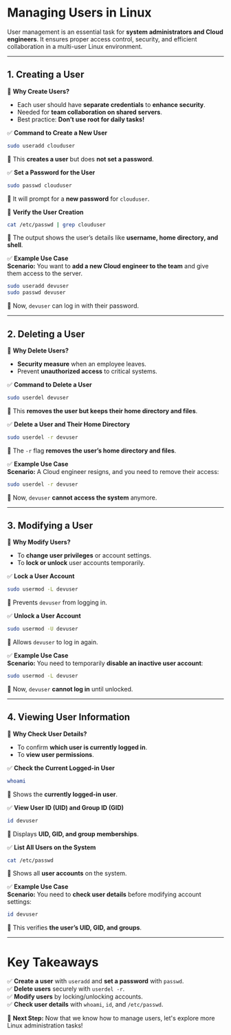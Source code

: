 # **Managing Users in Linux**  

User management is an essential task for **system administrators and Cloud engineers**. It ensures proper access control, security, and efficient collaboration in a multi-user Linux environment.  

---
  
## **1. Creating a User**  

🔹 **Why Create Users?**  
- Each user should have **separate credentials** to **enhance security**.  
- Needed for **team collaboration on shared servers**.  
- Best practice: **Don’t use root for daily tasks!**  

✅ **Command to Create a New User**  
```bash
sudo useradd clouduser
```
📌 This **creates a user** but does **not set a password**.  

✅ **Set a Password for the User**  
```bash
sudo passwd clouduser
```
📌 It will prompt for a **new password** for `clouduser`.  

🔹 **Verify the User Creation**  
```bash
cat /etc/passwd | grep clouduser
```
📌 The output shows the user’s details like **username, home directory, and shell**.  

✅ **Example Use Case**  
**Scenario:** You want to **add a new Cloud engineer to the team** and give them access to the server.  
```bash
sudo useradd devuser
sudo passwd devuser
```
📌 Now, `devuser` can log in with their password.  

---

## **2. Deleting a User**  

🔹 **Why Delete Users?**  
- **Security measure** when an employee leaves.  
- Prevent **unauthorized access** to critical systems.  

✅ **Command to Delete a User**  
```bash
sudo userdel devuser
```
📌 This **removes the user but keeps their home directory and files**.  

✅ **Delete a User and Their Home Directory**  
```bash
sudo userdel -r devuser
```
📌 The `-r` flag **removes the user’s home directory and files**.  

✅ **Example Use Case**  
**Scenario:** A Cloud engineer resigns, and you need to remove their access:  
```bash
sudo userdel -r devuser
```
📌 Now, `devuser` **cannot access the system** anymore.  

---

## **3. Modifying a User**  

🔹 **Why Modify Users?**  
- To **change user privileges** or account settings.  
- To **lock or unlock** user accounts temporarily.  

✅ **Lock a User Account**  
```bash
sudo usermod -L devuser
```
📌 Prevents `devuser` from logging in.  

✅ **Unlock a User Account**  
```bash
sudo usermod -U devuser
```
📌 Allows `devuser` to log in again.  

✅ **Example Use Case**  
**Scenario:** You need to temporarily **disable an inactive user account**:  
```bash
sudo usermod -L devuser
```
📌 Now, `devuser` **cannot log in** until unlocked.  

---

## **4. Viewing User Information**  

🔹 **Why Check User Details?**  
- To confirm **which user is currently logged in**.  
- To **view user permissions**.  

✅ **Check the Current Logged-in User**  
```bash
whoami
```
📌 Shows the **currently logged-in user**.  

✅ **View User ID (UID) and Group ID (GID)**  
```bash
id devuser
```
📌 Displays **UID, GID, and group memberships**.  

✅ **List All Users on the System**  
```bash
cat /etc/passwd
```
📌 Shows all **user accounts** on the system.  

✅ **Example Use Case**  
**Scenario:** You need to **check user details** before modifying account settings:  
```bash
id devuser
```
📌 This verifies **the user’s UID, GID, and groups**.  

---

# **Key Takeaways**  

✅ **Create a user** with `useradd` and **set a password** with `passwd`.  
✅ **Delete users** securely with `userdel -r`.  
✅ **Modify users** by locking/unlocking accounts.  
✅ **Check user details** with `whoami`, `id`, and `/etc/passwd`.  

🎯 **Next Step:** Now that we know how to manage users, let's explore more Linux administration tasks!


